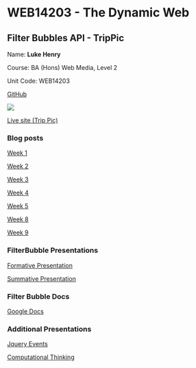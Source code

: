 # WEB14203 - The Dynamic Web

## Filter Bubbles API - TripPic

Name: **Luke Henry**

Course: BA (Hons) Web Media, Level 2

Unit Code: WEB14203

[GitHub](https://github.com/Lukerexhenry/Dynamic-Web)


![](https://camo.githubusercontent.com/fabdb99bcad68c233e9301039dec9107cd71b485/687474703a2f2f692e696d6775722e636f6d2f793430746743462e706e67)


[Live site (Trip Pic)](http://trippic.raveweb.net/)


### Blog posts

[Week 1](http://www.fourthfloor.me/blogs/lhenry/2015/12/02/week-1/)

[Week 2](http://www.fourthfloor.me/blogs/lhenry/2015/12/02/week-2/)

[Week 3](http://www.fourthfloor.me/blogs/lhenry/2015/12/02/week-3/)

[Week 4](http://www.fourthfloor.me/blogs/lhenry/2015/12/02/week-4/)

[Week 5](http://www.fourthfloor.me/blogs/lhenry/2015/12/02/week-5/)

[Week 8](http://www.fourthfloor.me/blogs/lhenry/2015/12/02/week-8/)

[Week 9](http://www.fourthfloor.me/blogs/lhenry/2015/12/02/week-9-2/)


### FilterBubble Presentations

[Formative Presentation](https://docs.google.com/presentation/d/1ofZQIufN95YsOIF3zKd_rQd9ywD5ia55_Ka1Y4lSHUQ/edit)

[Summative Presentation](https://docs.google.com/presentation/d/14Qx8Lkf_U6GcfKqvVJ9-WcJWDJlO3a0lk6BcSAvNc98/edit)

### Filter Bubble Docs

[Google Docs](https://docs.google.com/document/d/1MMzpX6dwhlgLDVyVJG9e0EkNQi1sQHHCnjmhgD396Q0/edit)

### Additional Presentations

[Jquery Events](https://docs.google.com/presentation/d/1eHmYfa_sXUHffzC85ryw-3OLfqGu1oJrJK-2Nsp8Pz8/edit#slide=id.p)

[Computational Thinking](https://prezi.com/zqhwscghck0q/computational-thinking/?utm_campaign=share&utm_medium=copy)